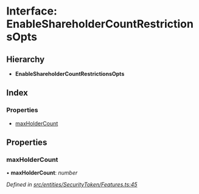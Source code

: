 # Interface: EnableShareholderCountRestrictionsOpts

## Hierarchy

- **EnableShareholderCountRestrictionsOpts**

## Index

### Properties

- [maxHolderCount](_entities_securitytoken_features_.enableshareholdercountrestrictionsopts.md#maxholdercount)

## Properties

### maxHolderCount

• **maxHolderCount**: _number_

_Defined in [src/entities/SecurityToken/Features.ts:45](https://github.com/PolymathNetwork/polymath-sdk/blob/d80c6e9/src/entities/SecurityToken/Features.ts#L45)_

